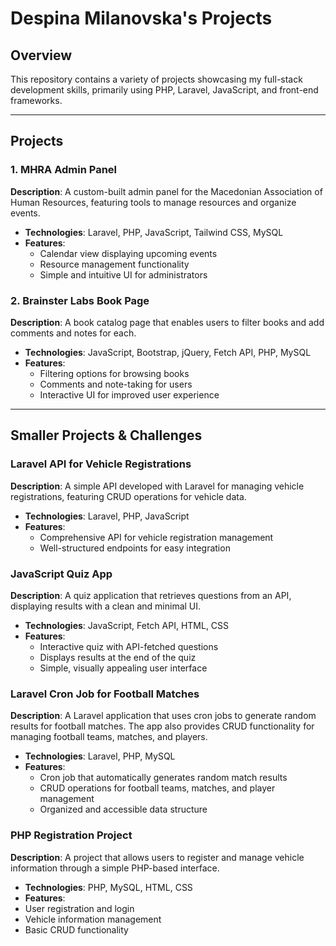 # Despina Milanovska's Projects

## Overview
This repository contains a variety of projects showcasing my full-stack development skills, primarily using PHP, Laravel, JavaScript, and front-end frameworks.

---

## Projects

### 1. MHRA Admin Panel
**Description**: A custom-built admin panel for the Macedonian Association of Human Resources, featuring tools to manage resources and organize events.

- **Technologies**: Laravel, PHP, JavaScript, Tailwind CSS, MySQL
- **Features**:
  - Calendar view displaying upcoming events
  - Resource management functionality
  - Simple and intuitive UI for administrators

### 2. Brainster Labs Book Page
**Description**: A book catalog page that enables users to filter books and add comments and notes for each.

- **Technologies**: JavaScript, Bootstrap, jQuery, Fetch API, PHP, MySQL
- **Features**:
  - Filtering options for browsing books
  - Comments and note-taking for users
  - Interactive UI for improved user experience

---

## Smaller Projects & Challenges

### Laravel API for Vehicle Registrations
**Description**: A simple API developed with Laravel for managing vehicle registrations, featuring CRUD operations for vehicle data.

- **Technologies**: Laravel, PHP, JavaScript
- **Features**:
  - Comprehensive API for vehicle registration management
  - Well-structured endpoints for easy integration

### JavaScript Quiz App
**Description**: A quiz application that retrieves questions from an API, displaying results with a clean and minimal UI.

- **Technologies**: JavaScript, Fetch API, HTML, CSS
- **Features**:
  - Interactive quiz with API-fetched questions
  - Displays results at the end of the quiz
  - Simple, visually appealing user interface

### Laravel Cron Job for Football Matches
**Description**: A Laravel application that uses cron jobs to generate random results for football matches. The app also provides CRUD functionality for managing football teams, matches, and players.

- **Technologies**: Laravel, PHP, MySQL
- **Features**:
  - Cron job that automatically generates random match results
  - CRUD operations for football teams, matches, and player management
  - Organized and accessible data structure
 
### PHP Registration Project
**Description**: A project that allows users to register and manage vehicle information through a simple PHP-based interface.

- **Technologies**: PHP, MySQL, HTML, CSS
- **Features**:
 - User registration and login
 - Vehicle information management
 - Basic CRUD functionality
